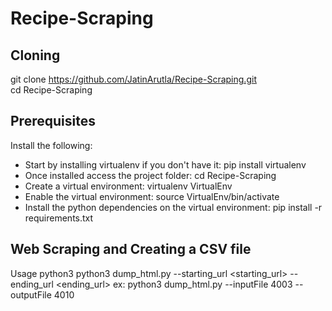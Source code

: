 # Recipe-Scraping
 
## Cloning
git clone https://github.com/JatinArutla/Recipe-Scraping.git <br>
cd Recipe-Scraping

## Prerequisites
Install the following:
* Start by installing virtualenv if you don't have it: pip install virtualenv
* Once installed access the project folder: cd Recipe-Scraping
* Create a virtual environment: virtualenv VirtualEnv
* Enable the virtual environment: source VirtualEnv/bin/activate
* Install the python dependencies on the virtual environment: pip install -r requirements.txt

## Web Scraping and Creating a CSV file 
Usage
python3 python3 dump_html.py --starting_url <starting_url> --ending_url <ending_url>
ex: python3 dump_html.py --inputFile 4003 --outputFile 4010
